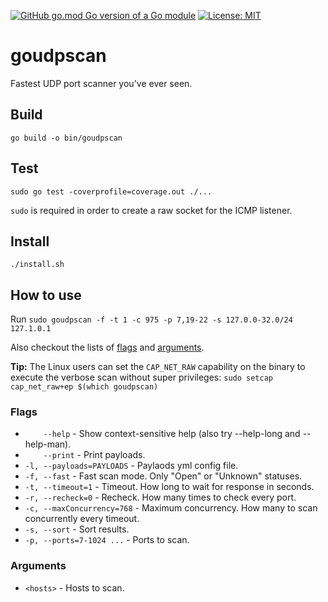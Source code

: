 [![GitHub go.mod Go version of a Go module](https://img.shields.io/github/go-mod/go-version/gomods/athens.svg)](https://github.com/KernelPryanic/goudpscan)
[![License: MIT](https://img.shields.io/badge/License-MIT-yellow.svg)](https://opensource.org/licenses/MIT)

# **goudpscan**

Fastest UDP port scanner you've ever seen.

## Build

`go build -o bin/goudpscan`

## Test

`sudo go test -coverprofile=coverage.out ./...`

`sudo` is required in order to create a raw socket for the ICMP listener.

## Install

`./install.sh`

## How to use

Run ``sudo goudpscan -f -t 1 -c 975 -p 7,19-22 -s 127.0.0-32.0/24 127.1.0.1``

Also checkout the lists of [flags](#flags) and [arguments](#arguments).

**Tip:** The Linux users can set the `CAP_NET_RAW` capability on the binary to execute the verbose scan without super privileges: `sudo setcap cap_net_raw+ep $(which goudpscan)`

### Flags

* `    --help` - Show context-sensitive help (also try --help-long and --help-man).
* `    --print` - Print payloads.
* `-l, --payloads=PAYLOADS` - Paylaods yml config file.
* `-f, --fast` - Fast scan mode. Only "Open" or "Unknown" statuses.
* `-t, --timeout=1` - Timeout. How long to wait for response in seconds.
* `-r, --recheck=0` - Recheck. How many times to check every port.
* `-c, --maxConcurrency=768` - Maximum concurrency. How many to scan concurrently every timeout.
* `-s, --sort` - Sort results.
* `-p, --ports=7-1024 ...` - Ports to scan.

### Arguments

* `<hosts>` - Hosts to scan.
